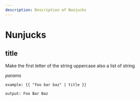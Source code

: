 ```yaml
---
description: Description of Nunjucks
---
```


# Nunjucks


## title
Make the first letter of the string uppercase also a list of string


*params*


```
example: {{ "foo bar baz" | title }}

output: Foo Bar Baz
```


